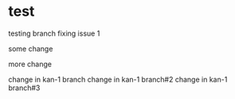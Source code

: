 # test
testing 
branch
fixing issue 1

some change

more change

change in kan-1 branch
change in kan-1 branch#2
change in kan-1 branch#3
